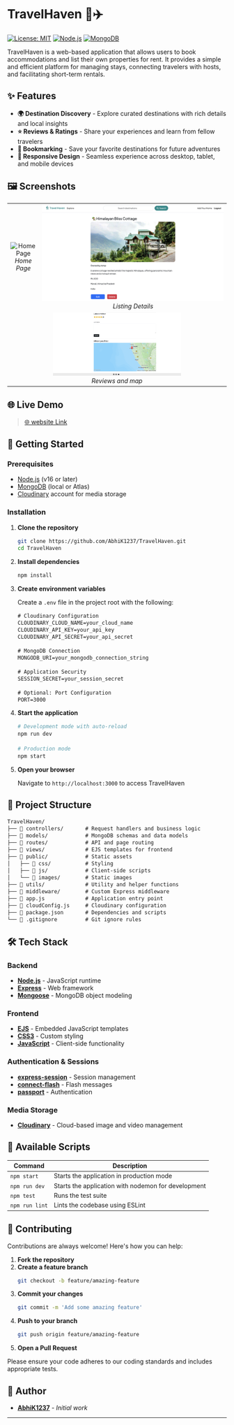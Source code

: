 # TravelHaven 🧳✈️

[![License: MIT](https://img.shields.io/badge/License-MIT-blue.svg)](https://opensource.org/licenses/MIT)
[![Node.js](https://img.shields.io/badge/Node.js-v16%2B-green)](https://nodejs.org/)
[![MongoDB](https://img.shields.io/badge/MongoDB-Latest-brightgreen)](https://www.mongodb.com/)

TravelHaven is a web-based application that allows users to book accommodations and list their own properties for rent. It provides a simple and efficient platform for managing stays, connecting travelers with hosts, and facilitating short-term rentals.

## ✨ Features

- **🌍 Destination Discovery** - Explore curated destinations with rich details and local insights
- **⭐ Reviews & Ratings** - Share your experiences and learn from fellow travelers
- **🔖 Bookmarking** - Save your favorite destinations for future adventures
- **📱 Responsive Design** - Seamless experience across desktop, tablet, and mobile devices

## 🖼️ Screenshots

<div align="center">
  <table>
    <tr>
      <td align="center">
        <img src="assets/Homepage.png" alt="Home Page" width="100%"/><br>
        <em>Home Page</em>
      </td>
      <td align="center">
        <img src="assets/ListingDetails.png" alt="Destination Page" width="100%"/><br>
        <em>Listing Details</em>
      </td>
    </tr>
    <tr>
      <td align="center" colspan="2">
        <img src="assets/maps.png" alt="Itinerary Creator" width="60%"/><br>
        <em>Reviews and map</em>
      </td>
    </tr>
  </table>
</div>

## 🌐 Live Demo

> [🌐 website Link](https://travelhaven.onrender.com/)
## 🚀 Getting Started

### Prerequisites

- [Node.js](https://nodejs.org/) (v16 or later)
- [MongoDB](https://www.mongodb.com/) (local or Atlas)
- [Cloudinary](https://cloudinary.com/) account for media storage

### Installation

1. **Clone the repository**

   ```bash
   git clone https://github.com/AbhiK1237/TravelHaven.git
   cd TravelHaven
   ```

2. **Install dependencies**

   ```bash
   npm install
   ```

3. **Create environment variables**

   Create a `.env` file in the project root with the following:

   ```env
   # Cloudinary Configuration
   CLOUDINARY_CLOUD_NAME=your_cloud_name
   CLOUDINARY_API_KEY=your_api_key
   CLOUDINARY_API_SECRET=your_api_secret
   
   # MongoDB Connection
   MONGODB_URI=your_mongodb_connection_string
   
   # Application Security
   SESSION_SECRET=your_session_secret
   
   # Optional: Port Configuration
   PORT=3000
   ```

4. **Start the application**

   ```bash
   # Development mode with auto-reload
   npm run dev
   
   # Production mode
   npm start
   ```

5. **Open your browser**

   Navigate to `http://localhost:3000` to access TravelHaven

## 📁 Project Structure

```
TravelHaven/
├── 📂 controllers/       # Request handlers and business logic
├── 📂 models/            # MongoDB schemas and data models
├── 📂 routes/            # API and page routing
├── 📂 views/             # EJS templates for frontend
├── 📂 public/            # Static assets
│   ├── 📂 css/           # Styling
│   ├── 📂 js/            # Client-side scripts
│   └── 📂 images/        # Static images
├── 📂 utils/             # Utility and helper functions
├── 📂 middleware/        # Custom Express middleware
├── 📄 app.js             # Application entry point
├── 📄 cloudConfig.js     # Cloudinary configuration
├── 📄 package.json       # Dependencies and scripts
└── 📄 .gitignore         # Git ignore rules
```

## 🛠️ Tech Stack

### Backend
- **[Node.js](https://nodejs.org/)** - JavaScript runtime
- **[Express](https://expressjs.com/)** - Web framework
- **[Mongoose](https://mongoosejs.com/)** - MongoDB object modeling

### Frontend
- **[EJS](https://ejs.co/)** - Embedded JavaScript templates
- **[CSS3](https://developer.mozilla.org/en-US/docs/Web/CSS)** - Custom styling
- **[JavaScript](https://developer.mozilla.org/en-US/docs/Web/JavaScript)** - Client-side functionality

### Authentication & Sessions
- **[express-session](https://www.npmjs.com/package/express-session)** - Session management
- **[connect-flash](https://www.npmjs.com/package/connect-flash)** - Flash messages
- **[passport](https://www.passportjs.org/)** - Authentication

### Media Storage
- **[Cloudinary](https://cloudinary.com/)** - Cloud-based image and video management

## 📝 Available Scripts

| Command | Description |
|---------|-------------|
| `npm start` | Starts the application in production mode |
| `npm run dev` | Starts the application with nodemon for development |
| `npm test` | Runs the test suite |
| `npm run lint` | Lints the codebase using ESLint |

## 🤝 Contributing

Contributions are always welcome! Here's how you can help:

1. **Fork the repository**
2. **Create a feature branch**
   ```bash
   git checkout -b feature/amazing-feature
   ```
3. **Commit your changes**
   ```bash
   git commit -m 'Add some amazing feature'
   ```
4. **Push to your branch**
   ```bash
   git push origin feature/amazing-feature
   ```
5. **Open a Pull Request**

Please ensure your code adheres to our coding standards and includes appropriate tests.

## 👥 Author

- **[AbhiK1237](https://github.com/AbhiK1237)** - *Initial work*

---


